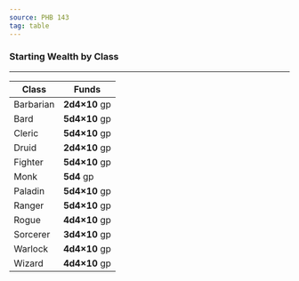 ```yaml
---
source: PHB 143
tag: table
---
```


### Starting Wealth by Class
---
|Class|Funds|
|--------|--------|
|Barbarian|**2d4×10** gp|
|Bard|**5d4×10** gp|
|Cleric|**5d4×10** gp|
|Druid|**2d4×10** gp|
|Fighter|**5d4×10** gp|
|Monk|**5d4** gp|
|Paladin|**5d4×10** gp|
|Ranger|**5d4×10** gp|
|Rogue|**4d4×10** gp|
|Sorcerer|**3d4×10** gp|
|Warlock|**4d4×10** gp|
|Wizard|**4d4×10** gp|
